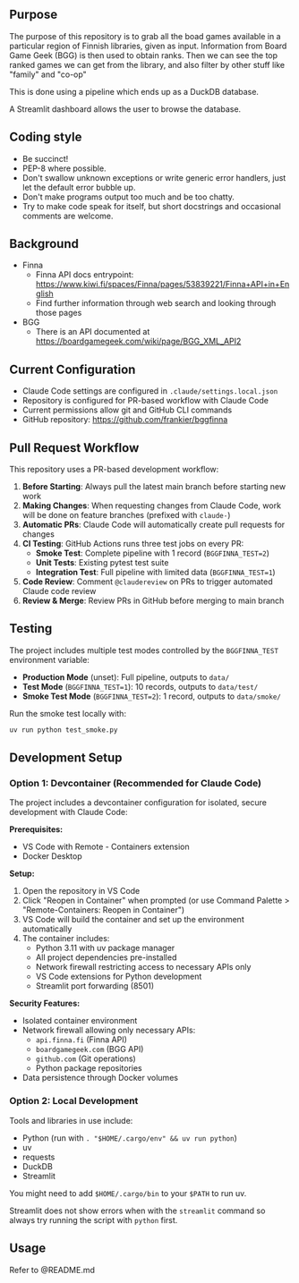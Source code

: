 ## Purpose

The purpose of this repository is to grab all the boad games available in a particular region of Finnish libraries, given as input. Information from Board Game Geek (BGG) is then used to obtain ranks. Then we can see the top ranked games we can get from the library, and also filter by other stuff like "family" and "co-op"

This is done using a pipeline which ends up as a DuckDB database.

A Streamlit dashboard allows the user to browse the database.

## Coding style

 * Be succinct!
 * PEP-8 where possible.
 * Don't swallow unknown exceptions or write generic error handlers, just let the default error bubble up.
 * Don't make programs output too much and be too chatty.
 * Try to make code speak for itself, but short docstrings and occasional comments are welcome.

## Background

 * Finna
   * Finna API docs entrypoint: https://www.kiwi.fi/spaces/Finna/pages/53839221/Finna+API+in+English
   * Find further information through web search and looking through those pages
 * BGG
   * There is an API documented at https://boardgamegeek.com/wiki/page/BGG_XML_API2

## Current Configuration

- Claude Code settings are configured in `.claude/settings.local.json`
- Repository is configured for PR-based workflow with Claude Code
- Current permissions allow git and GitHub CLI commands
- GitHub repository: https://github.com/frankier/bggfinna

## Pull Request Workflow

This repository uses a PR-based development workflow:

1. **Before Starting**: Always pull the latest main branch before starting new work
2. **Making Changes**: When requesting changes from Claude Code, work will be done on feature branches (prefixed with `claude-`)
3. **Automatic PRs**: Claude Code will automatically create pull requests for changes
4. **CI Testing**: GitHub Actions runs three test jobs on every PR:
   - **Smoke Test**: Complete pipeline with 1 record (`BGGFINNA_TEST=2`)
   - **Unit Tests**: Existing pytest test suite
   - **Integration Test**: Full pipeline with limited data (`BGGFINNA_TEST=1`)
5. **Code Review**: Comment `@claudereview` on PRs to trigger automated Claude code review
6. **Review & Merge**: Review PRs in GitHub before merging to main branch

## Testing

The project includes multiple test modes controlled by the `BGGFINNA_TEST` environment variable:

- **Production Mode** (unset): Full pipeline, outputs to `data/`
- **Test Mode** (`BGGFINNA_TEST=1`): 10 records, outputs to `data/test/`
- **Smoke Test Mode** (`BGGFINNA_TEST=2`): 1 record, outputs to `data/smoke/`

Run the smoke test locally with:
```bash
uv run python test_smoke.py
```

## Development Setup

### Option 1: Devcontainer (Recommended for Claude Code)

The project includes a devcontainer configuration for isolated, secure development with Claude Code:

**Prerequisites:**
- VS Code with Remote - Containers extension
- Docker Desktop

**Setup:**
1. Open the repository in VS Code
2. Click "Reopen in Container" when prompted (or use Command Palette > "Remote-Containers: Reopen in Container")
3. VS Code will build the container and set up the environment automatically
4. The container includes:
   - Python 3.11 with uv package manager
   - All project dependencies pre-installed
   - Network firewall restricting access to necessary APIs only
   - VS Code extensions for Python development
   - Streamlit port forwarding (8501)

**Security Features:**
- Isolated container environment
- Network firewall allowing only necessary APIs:
  - `api.finna.fi` (Finna API)
  - `boardgamegeek.com` (BGG API)
  - `github.com` (Git operations)
  - Python package repositories
- Data persistence through Docker volumes

### Option 2: Local Development

Tools and libraries in use include:
 
 * Python (run with `. "$HOME/.cargo/env" && uv run python`)
 * uv
 * requests
 * DuckDB
 * Streamlit

You might need to add `$HOME/.cargo/bin` to your `$PATH` to run uv.

Streamlit does not show errors when with the `streamlit` command so always try running the script with `python` first.

## Usage

Refer to @README.md
